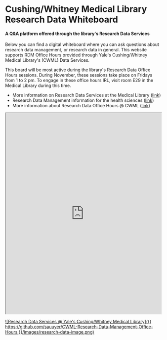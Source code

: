 # Cushing/Whitney Medical Library Research Data Whiteboard
#### A Q&A platform offered through the library's Research Data Services

Below you can find a digital whiteboard where you can ask questions about research data management, or research data in general. This website supports RDM Office Hours provided through Yale's Cushing/Whitney Medical Library's (CWML) Data Services. 

This board will be most active during the library's Research Data Office Hours sessions. During November, these sessions take place on Fridays from 1 to 2 pm. To engage in these office hours IRL, visit room E29 in the Medical Library during this time. 

* More information on Research Data Services at the Medical Library ([link](https://library.medicine.yale.edu/research-data))
* Research Data Management information for the health sciences ([link](https://guides.library.yale.edu/rdm_healthsci))
* More information about Research Data Office Hours @ CWML ([link](https://library.medicine.yale.edu/research-data/drop-in-help))

<iframe width="100%" height="650px" src="https://awwapp.com/b/ufn87iqow/"></iframe>


[![Research Data Services @ Yale's Cushing/Whitney Medical Library]({{ https://github.com/sauuyer/CWML-Research-Data-Management-Office-Hours }}/images/research-data-image.png)](https://library.medicine.yale.edu/research-data)
